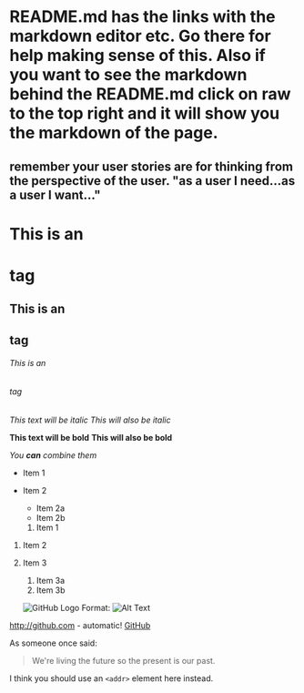 # README.md has the links with the markdown editor etc. Go there for help making sense of this. Also if you want to see the markdown behind the README.md click on raw to the top right and it will show you the markdown of the page. 

## remember your user stories are for thinking from the perspective of the user. "as a user I need...as a user I want..."

# This is an <h1> tag
## This is an <h2> tag
###### This is an <h6> tag

*This text will be italic*
_This will also be italic_

**This text will be bold**
__This will also be bold__

_You **can** combine them_

* Item 1
* Item 2
  * Item 2a
  * Item 2b

  1. Item 1
1. Item 2
1. Item 3
   1. Item 3a
   1. Item 3b

   ![GitHub Logo](/images/logo.png)
Format: ![Alt Text](url)

http://github.com - automatic!
[GitHub](http://github.com)

As someone once said:

> We're living the future so
> the present is our past.

I think you should use an
`<addr>` element here instead.